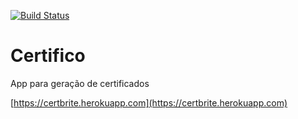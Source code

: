 [![Build Status](https://travis-ci.org/raelmax/certifico.svg?branch=master)](https://travis-ci.org/raelmax/certifico)

# Certifico
App para geração de certificados

[https://certbrite.herokuapp.com](https://certbrite.herokuapp.com)
